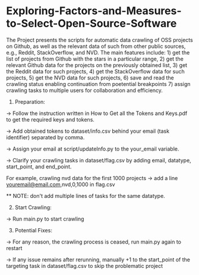 # Exploring-Factors-and-Measures-to-Select-Open-Source-Software

The Project presents the scripts for automatic data crawling of OSS projects on Github, as well as the relevant data of such from other public sources, e.g., Reddit, StackOverflow, and NVD. The main features include: 1) get the list of projects from Github with the stars in a particular range, 2) get the relevant Github data for the projects on the previously obtained list, 3) get the Reddit data for such projects, 4) get the StackOverflow data for such projects, 5) get the NVD data for such projects, 6) save and read the crawling status enabling continuation from poetential breakpoints 7) assign crawling tasks to multiple users for collaboration and efficiency.

1. Preparation:

-> Follow the instruction written in How to Get all the Tokens and Keys.pdf to get the required keys and tokens.

-> Add obtained tokens to dataset/info.csv behind your email (task identifier) separated by comma.

-> Assign your email at script/updateInfo.py to the your_email variable.

-> Clarify your crawling tasks in dataset/flag.csv by adding email, datatype, start_point, and end_point.

   For example, crawling nvd data for the first 1000 projects -> add a line youremail@email.com,nvd,0,1000 in flag.csv
   
** NOTE: don't add multiple lines of tasks for the same datatype.

2. Start Crawling:

-> Run main.py to start crawling

3. Potential Fixes:

-> For any reason, the crawling process is ceased, run main.py again to restart

-> If any issue remains after rerunning, manually +1 to the start_point of the targeting task in dataset/flag.csv to skip the problematic project
